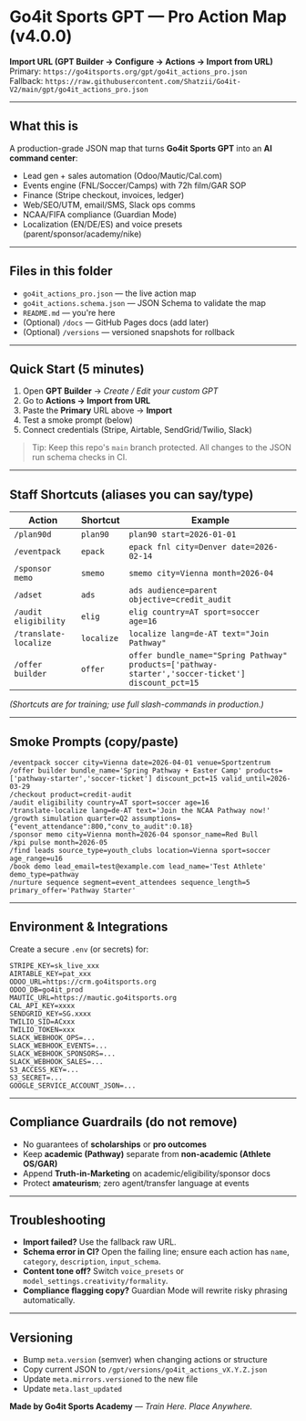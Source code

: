 # Go4it Sports GPT — Pro Action Map (v4.0.0)

**Import URL (GPT Builder → Configure → Actions → Import from URL)**  
Primary: `https://go4itsports.org/gpt/go4it_actions_pro.json`  
Fallback: `https://raw.githubusercontent.com/Shatzii/Go4it-V2/main/gpt/go4it_actions_pro.json`

---

## What this is
A production-grade JSON map that turns **Go4it Sports GPT** into an **AI command center**:
- Lead gen + sales automation (Odoo/Mautic/Cal.com)
- Events engine (FNL/Soccer/Camps) with 72h film/GAR SOP
- Finance (Stripe checkout, invoices, ledger)
- Web/SEO/UTM, email/SMS, Slack ops comms
- NCAA/FIFA compliance (Guardian Mode)
- Localization (EN/DE/ES) and voice presets (parent/sponsor/academy/nike)

---

## Files in this folder
- `go4it_actions_pro.json` — the live action map
- `go4it_actions.schema.json` — JSON Schema to validate the map
- `README.md` — you're here
- (Optional) `/docs` — GitHub Pages docs (add later)
- (Optional) `/versions` — versioned snapshots for rollback

---

## Quick Start (5 minutes)
1. Open **GPT Builder** → *Create / Edit your custom GPT*
2. Go to **Actions → Import from URL**
3. Paste the **Primary** URL above → **Import**
4. Test a smoke prompt (below)
5. Connect credentials (Stripe, Airtable, SendGrid/Twilio, Slack)

> Tip: Keep this repo's `main` branch protected. All changes to the JSON run schema checks in CI.

---

## Staff Shortcuts (aliases you can say/type)
| Action | Shortcut | Example |
|---|---|---|
| `/plan90d` | `plan90` | `plan90 start=2026-01-01` |
| `/eventpack` | `epack` | `epack fnl city=Denver date=2026-02-14` |
| `/sponsor memo` | `smemo` | `smemo city=Vienna month=2026-04` |
| `/adset` | `ads` | `ads audience=parent objective=credit_audit` |
| `/audit eligibility` | `elig` | `elig country=AT sport=soccer age=16` |
| `/translate-localize` | `localize` | `localize lang=de-AT text="Join Pathway"` |
| `/offer builder` | `offer` | `offer bundle_name="Spring Pathway" products=['pathway-starter','soccer-ticket'] discount_pct=15` |

*(Shortcuts are for training; use full slash-commands in production.)*

---

## Smoke Prompts (copy/paste)
```
/eventpack soccer city=Vienna date=2026-04-01 venue=Sportzentrum
/offer builder bundle_name='Spring Pathway + Easter Camp' products=['pathway-starter','soccer-ticket'] discount_pct=15 valid_until=2026-03-29
/checkout product=credit-audit
/audit eligibility country=AT sport=soccer age=16
/translate-localize lang=de-AT text='Join the NCAA Pathway now!'
/growth simulation quarter=Q2 assumptions={"event_attendance":800,"conv_to_audit":0.18}
/sponsor memo city=Vienna month=2026-04 sponsor_name=Red Bull
/kpi pulse month=2026-05
/find leads source_type=youth_clubs location=Vienna sport=soccer age_range=u16
/book demo lead_email=test@example.com lead_name='Test Athlete' demo_type=pathway
/nurture sequence segment=event_attendees sequence_length=5 primary_offer='Pathway Starter'
```

---

## Environment & Integrations
Create a secure `.env` (or secrets) for:
```
STRIPE_KEY=sk_live_xxx
AIRTABLE_KEY=pat_xxx
ODOO_URL=https://crm.go4itsports.org
ODOO_DB=go4it_prod
MAUTIC_URL=https://mautic.go4itsports.org
CAL_API_KEY=xxxx
SENDGRID_KEY=SG.xxxx
TWILIO_SID=ACxxx
TWILIO_TOKEN=xxx
SLACK_WEBHOOK_OPS=...
SLACK_WEBHOOK_EVENTS=...
SLACK_WEBHOOK_SPONSORS=...
SLACK_WEBHOOK_SALES=...
S3_ACCESS_KEY=...
S3_SECRET=...
GOOGLE_SERVICE_ACCOUNT_JSON=...
```

---

## Compliance Guardrails (do not remove)
- No guarantees of **scholarships** or **pro outcomes**
- Keep **academic (Pathway)** separate from **non-academic (Athlete OS/GAR)**
- Append **Truth-in-Marketing** on academic/eligibility/sponsor docs
- Protect **amateurism**; zero agent/transfer language at events

---

## Troubleshooting
- **Import failed?** Use the fallback raw URL.
- **Schema error in CI?** Open the failing line; ensure each action has `name`, `category`, `description`, `input_schema`.
- **Content tone off?** Switch `voice_presets` or `model_settings.creativity/formality`.
- **Compliance flagging copy?** Guardian Mode will rewrite risky phrasing automatically.

---

## Versioning
- Bump `meta.version` (semver) when changing actions or structure
- Copy current JSON to `/gpt/versions/go4it_actions_vX.Y.Z.json`
- Update `meta.mirrors.versioned` to the new file
- Update `meta.last_updated`

**Made by Go4it Sports Academy** — *Train Here. Place Anywhere.*